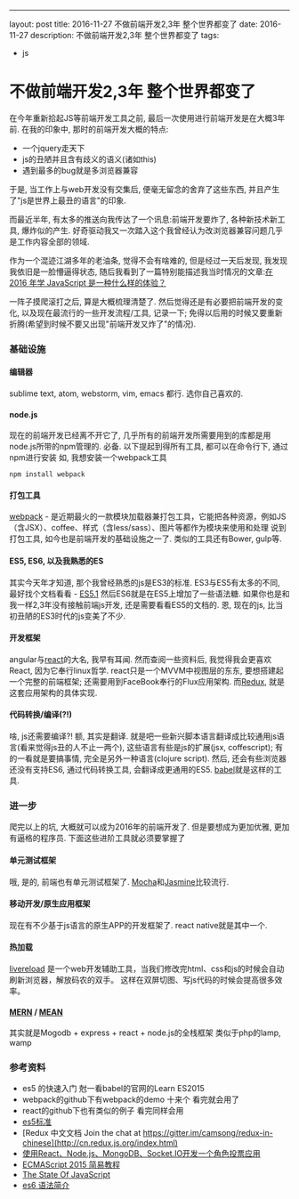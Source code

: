 ---
layout: post
title: 2016-11-27 不做前端开发2,3年 整个世界都变了
date: 2016-11-27
description: 不做前端开发2,3年 整个世界都变了
tags:
 - js

# 不做前端开发2,3年 整个世界都变了
在今年重新拾起JS等前端开发工具之前, 最后一次使用进行前端开发是在大概3年前.
在我的印象中, 那时的前端开发大概的特点:
 - 一个jquery走天下
 - js的丑陋并且含有歧义的语义(诸如this)
 - 遇到最多的bug就是多浏览器兼容
 
于是, 当工作上与web开发没有交集后, 便毫无留念的舍弃了这些东西, 并且产生了"js是世界上最丑的语言"的印象.

而最近半年, 有太多的推送向我传达了一个讯息:前端开发要炸了, 各种新技术新工具, 爆炸似的产生. 好奇驱动我又一次踏入这个我曾经认为改浏览器兼容问题几乎是工作内容全部的领域.

作为一个混迹江湖多年的老油条, 觉得不会有啥难的, 但是经过一天后发现, 我发现我依旧是一脸懵逼得状态, 随后我看到了一篇特别能描述我当时情况的文章:[在 2016 年学 JavaScript 是一种什么样的体验？](https://www.oschina.net/news/77853/how-about-learn-javascript-at-2016?from=timeline&isappinstalled=0)

一阵子摸爬滚打之后, 算是大概梳理清楚了. 然后觉得还是有必要把前端开发的变化, 以及现在最流行的一些开发流程/工具, 记录一下; 免得以后用的时候又要重新折腾(希望到时候不要又出现"前端开发又炸了"的情况).

### 基础设施

#### 编辑器
sublime text, atom, webstorm, vim, emacs 都行. 选你自己喜欢的.

#### node.js
现在的前端开发已经离不开它了, 几乎所有的前端开发所需要用到的库都是用node.js所带的npm管理的. 必备.
以下提起到得所有工具, 都可以在命令行下, 通过npm进行安装
如, 我想安装一个webpack工具
```
npm install webpack
```

#### 打包工具
[webpack](https://webpack.github.io/) - 是近期最火的一款模块加载器兼打包工具，它能把各种资源，例如JS（含JSX）、coffee、样式（含less/sass）、图片等都作为模块来使用和处理
说到打包工具, 如今也是前端开发的基础设施之一了. 类似的工具还有Bower, gulp等.

#### ES5, ES6, 以及我熟悉的ES
其实今天年才知道, 那个我曾经熟悉的js是ES3的标准. ES3与ES5有太多的不同, 最好找个文档看看 - [ES5.1](http://yanhaijing.com/es5/#48)
然后ES6就是在ES5上增加了一些语法糖. 如果你也是和我一样2,3年没有接触前端js开发, 还是需要看看ES5的文档的.
恩, 现在的js, 比当初丑陋的ES3时代的js变美了不少.

#### 开发框架
angular与[react](https://facebook.github.io/react/)的大名, 我早有耳闻. 然而查阅一些资料后, 我觉得我会更喜欢React, 因为它奉行linux哲学. 
react只是一个MVVM中视图层的东东, 要想搭建起一个完整的前端框架; 还需要用到FaceBook奉行的Flux应用架构. 而[Redux](https://github.com/reactjs/redux), 就是这套应用架构的具体实现. 

#### 代码转换/编译(?!)
啥, js还需要编译?! 额, 其实是翻译. 就是吧一些新兴脚本语言翻译成比较通用js语言(看来觉得js丑的人不止一两个), 这些语言有些是js的扩展(jsx, coffescript); 有的一看就是要搞事情, 完全是另外一种语言(clojure script).
然后, 还会有些浏览器还没有支持ES6, 通过代码转换工具, 会翻译成更通用的ES5. [babel](https://babeljs.io/)就是这样的工具.

### 进一步
爬完以上的坑, 大概就可以成为2016年的前端开发了. 但是要想成为更加优雅, 更加有逼格的程序员. 下面这些进阶工具就必须要掌握了

#### 单元测试框架
哦, 是的, 前端也有单元测试框架了. [Mocha](https://mochajs.org/)和[Jasmine](https://jasmine.github.io/)比较流行.

#### 移动开发/原生应用框架
现在有不少基于js语言的原生APP的开发框架了. react native就是其中一个.

#### 热加载
[livereload](http://livereload.com/) 是一个web开发辅助工具，当我们修改完html、css和js的时候会自动刷新浏览器，解放码农的双手。 这样在双屏切图、写js代码的时候会提高很多效率。

#### [MERN](http://mern.io/) / [MEAN](http://mean.io/)
其实就是Mogodb + express + react + node.js的全栈框架 类似于php的lamp, wamp


### 参考资料

- es5 的快速入门 尅一看babel的官网的Learn ES2015
- webpack的github下有webpack的demo 十来个 看完就会用了
- react的github下也有类似的例子 看完同样会用
- [es5标准](http://yanhaijing.com/es5/#20)
- [Redux 中文文档 Join the chat at https://gitter.im/camsong/redux-in-chinese](http://cn.redux.js.org/index.html)
- [使用React、Node.js、MongoDB、Socket.IO开发一个角色投票应用](http://www.kancloud.cn/kancloud/create-voting-app/63976)
- [ECMAScript 2015 简易教程](http://yanhaijing.com/javascript/2015/09/11/learn-es2015/)
- [The State Of JavaScript](http://stateofjs.com/2016/introduction/)
- [es6 语法简介](https://uedsky.com/2016-06/es6/)
